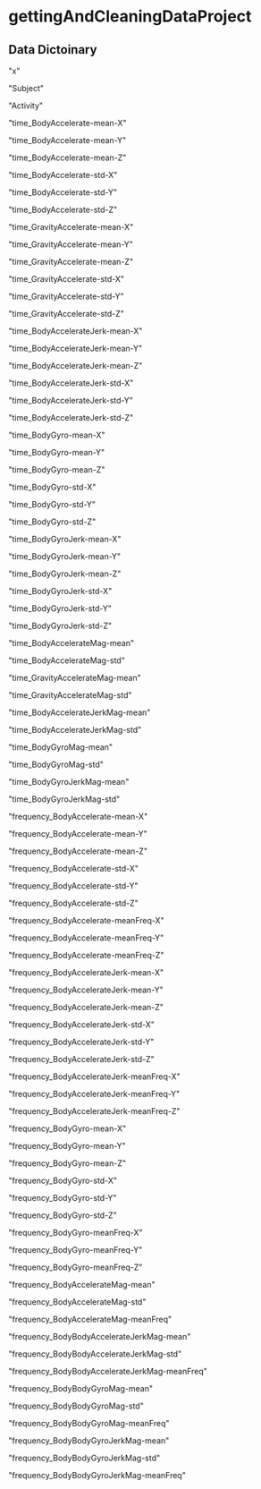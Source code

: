 # gettingAndCleaningDataProject

## Data Dictoinary
"x"

"Subject"

"Activity"

"time_BodyAccelerate-mean-X"

"time_BodyAccelerate-mean-Y"

"time_BodyAccelerate-mean-Z"

"time_BodyAccelerate-std-X"

"time_BodyAccelerate-std-Y"

"time_BodyAccelerate-std-Z"

"time_GravityAccelerate-mean-X"

"time_GravityAccelerate-mean-Y"

"time_GravityAccelerate-mean-Z"

"time_GravityAccelerate-std-X"

"time_GravityAccelerate-std-Y"

"time_GravityAccelerate-std-Z"

"time_BodyAccelerateJerk-mean-X"

"time_BodyAccelerateJerk-mean-Y"

"time_BodyAccelerateJerk-mean-Z"

"time_BodyAccelerateJerk-std-X"

"time_BodyAccelerateJerk-std-Y"

"time_BodyAccelerateJerk-std-Z"

"time_BodyGyro-mean-X"

"time_BodyGyro-mean-Y"

"time_BodyGyro-mean-Z"

"time_BodyGyro-std-X"

"time_BodyGyro-std-Y"

"time_BodyGyro-std-Z"

"time_BodyGyroJerk-mean-X"

"time_BodyGyroJerk-mean-Y"

"time_BodyGyroJerk-mean-Z"

"time_BodyGyroJerk-std-X"

"time_BodyGyroJerk-std-Y"

"time_BodyGyroJerk-std-Z"

"time_BodyAccelerateMag-mean"

"time_BodyAccelerateMag-std"

"time_GravityAccelerateMag-mean"

"time_GravityAccelerateMag-std"

"time_BodyAccelerateJerkMag-mean"

"time_BodyAccelerateJerkMag-std"

"time_BodyGyroMag-mean"

"time_BodyGyroMag-std"

"time_BodyGyroJerkMag-mean"

"time_BodyGyroJerkMag-std"

"frequency_BodyAccelerate-mean-X"

"frequency_BodyAccelerate-mean-Y"

"frequency_BodyAccelerate-mean-Z"

"frequency_BodyAccelerate-std-X"

"frequency_BodyAccelerate-std-Y"

"frequency_BodyAccelerate-std-Z"

"frequency_BodyAccelerate-meanFreq-X"

"frequency_BodyAccelerate-meanFreq-Y"

"frequency_BodyAccelerate-meanFreq-Z"

"frequency_BodyAccelerateJerk-mean-X"

"frequency_BodyAccelerateJerk-mean-Y"

"frequency_BodyAccelerateJerk-mean-Z"

"frequency_BodyAccelerateJerk-std-X"

"frequency_BodyAccelerateJerk-std-Y"

"frequency_BodyAccelerateJerk-std-Z"

"frequency_BodyAccelerateJerk-meanFreq-X"

"frequency_BodyAccelerateJerk-meanFreq-Y"

"frequency_BodyAccelerateJerk-meanFreq-Z"

"frequency_BodyGyro-mean-X"

"frequency_BodyGyro-mean-Y"

"frequency_BodyGyro-mean-Z"

"frequency_BodyGyro-std-X"

"frequency_BodyGyro-std-Y"

"frequency_BodyGyro-std-Z"

"frequency_BodyGyro-meanFreq-X"

"frequency_BodyGyro-meanFreq-Y"

"frequency_BodyGyro-meanFreq-Z"

"frequency_BodyAccelerateMag-mean"

"frequency_BodyAccelerateMag-std"

"frequency_BodyAccelerateMag-meanFreq"

"frequency_BodyBodyAccelerateJerkMag-mean"

"frequency_BodyBodyAccelerateJerkMag-std"

"frequency_BodyBodyAccelerateJerkMag-meanFreq"

"frequency_BodyBodyGyroMag-mean"

"frequency_BodyBodyGyroMag-std"

"frequency_BodyBodyGyroMag-meanFreq"

"frequency_BodyBodyGyroJerkMag-mean"

"frequency_BodyBodyGyroJerkMag-std"

"frequency_BodyBodyGyroJerkMag-meanFreq"


